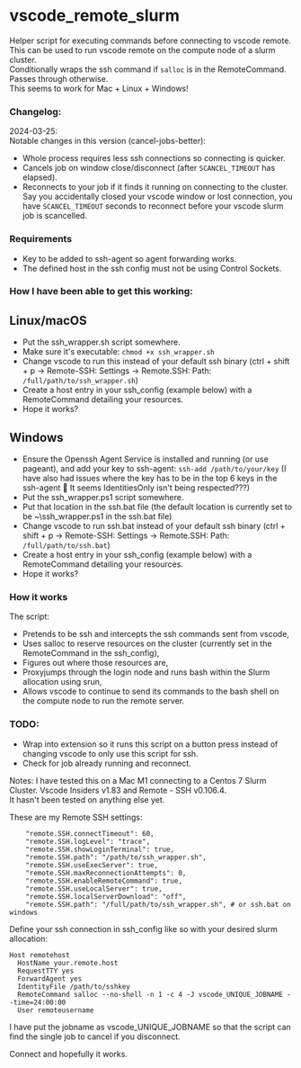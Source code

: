 # vscode_remote_slurm
Helper script for executing commands before connecting to vscode remote. This can be used to run vscode remote on the compute node of a slurm cluster.  
Conditionally wraps the ssh command if `salloc` is in the RemoteCommand. Passes through otherwise.  
This seems to work for Mac + Linux + Windows!

### Changelog:
2024-03-25:  
Notable changes in this version (cancel-jobs-better):  
- Whole process requires less ssh connections so connecting is quicker.  
- Cancels job on window close/disconnect (after `SCANCEL_TIMEOUT` has elapsed).  
- Reconnects to your job if it finds it running on connecting to the cluster. Say you accidentally closed your vscode window or lost connection, you have `SCANCEL_TIMEOUT` seconds to reconnect before your vscode slurm job is scancelled.  
  
### Requirements
- Key to be added to ssh-agent so agent forwarding works.
- The defined host in the ssh config must not be using Control Sockets.

### How I have been able to get this working:  
## Linux/macOS
- Put the ssh_wrapper.sh script somewhere.
- Make sure it's executable: `chmod +x ssh_wrapper.sh`
- Change vscode to run this instead of your default ssh binary (ctrl + shift + p -> Remote-SSH: Settings -> Remote.SSH: Path: `/full/path/to/ssh_wrapper.sh`)
- Create a host entry in your ssh_config (example below) with a RemoteCommand detailing your resources.
- Hope it works?

## Windows
- Ensure the Openssh Agent Service is installed and running (or use pageant), and add your key to ssh-agent: `ssh-add /path/to/your/key` (I have also had issues where the key has to be in the top 6 keys in the ssh-agent :shrug: It seems IdentitiesOnly isn't being respected???)
- Put the ssh_wrapper.ps1 script somewhere.
- Put that location in the ssh.bat file (the default location is currently set to be ~\ssh_wrapper.ps1 in the ssh.bat file)
- Change vscode to run ssh.bat instead of your default ssh binary (ctrl + shift + p -> Remote-SSH: Settings -> Remote.SSH: Path: `/full/path/to/ssh.bat`)
- Create a host entry in your ssh_config (example below) with a RemoteCommand detailing your resources.
- Hope it works?



### How it works
The script:

- Pretends to be ssh and intercepts the ssh commands sent from vscode,
- Uses salloc to reserve resources on the cluster (currently set in the RemoteCommand in the ssh_config),
- Figures out where those resources are,
- Proxyjumps through the login node and runs bash within the Slurm allocation using srun,
- Allows vscode to continue to send its commands to the bash shell on the compute node to run the remote server.

### TODO:  
- Wrap into extension so it runs this script on a button press instead of changing vscode to only use this script for ssh.
- Check for job already running and reconnect.


Notes:
I have tested this on a Mac M1 connecting to a Centos 7 Slurm Cluster. Vscode Insiders v1.83 and Remote - SSH v0.106.4.  
It hasn't been tested on anything else yet.  

These are my Remote SSH settings:
```
    "remote.SSH.connectTimeout": 60,
    "remote.SSH.logLevel": "trace",
    "remote.SSH.showLoginTerminal": true,
    "remote.SSH.path": "/path/to/ssh_wrapper.sh",
    "remote.SSH.useExecServer": true,
    "remote.SSH.maxReconnectionAttempts": 0,
    "remote.SSH.enableRemoteCommand": true,
    "remote.SSH.useLocalServer": true,
    "remote.SSH.localServerDownload": "off",
    "remote.SSH.path": "/full/path/to/ssh_wrapper.sh", # or ssh.bat on windows
```


Define your ssh connection in ssh_config like so with your desired slurm allocation:
```
Host remotehost
  HostName your.remote.host
  RequestTTY yes
  ForwardAgent yes
  IdentityFile /path/to/sshkey
  RemoteCommand salloc --no-shell -n 1 -c 4 -J vscode_UNIQUE_JOBNAME --time=24:00:00
  User remoteusername
```
  
I have put the jobname as vscode_UNIQUE_JOBNAME so that the script can find the single job to cancel if you disconnect.

Connect and hopefully it works.
